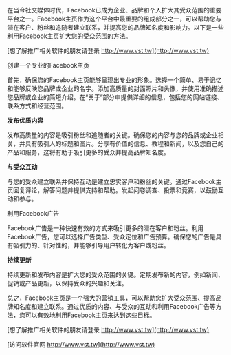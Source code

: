 在当今社交媒体时代，Facebook已成为企业、品牌和个人扩大其受众范围的重要平台之一。Facebook主页作为这个平台中最重要的组成部分之一，可以帮助您与潜在客户、粉丝和追随者建立联系，并提高您的品牌知名度和影响力。以下是一些利用Facebook主页扩大您的受众范围的方法。

[想了解推广相关软件的朋友请登录 http://www.vst.tw](http://www.vst.tw)

创建一个专业的Facebook主页

首先，确保您的Facebook主页能够呈现出专业的形象。选择一个简单、易于记忆和能够反映您品牌或企业的名字。添加高质量的封面照片和头像，并使用准确描述您品牌或企业的简短介绍。在“关于”部分中提供详细的信息，包括您的网站链接、联系方式和经营范围。

**发布优质内容**

发布高质量的内容是吸引粉丝和追随者的关键。确保您的内容与您的品牌或企业相关，并具有吸引人的标题和图片。分享有价值的信息、教程和新闻，以及您自己的产品和服务，这将有助于吸引更多的受众并提高品牌知名度。

**与受众互动**

与您的受众建立联系并保持互动是建立忠实客户和粉丝的关键。通过Facebook主页回复评论，解答问题并提供支持和帮助。发起问卷调查、投票和竞赛，以鼓励互动和参与。

利用Facebook广告

Facebook广告是一种快速有效的方式来吸引更多的潜在客户和粉丝。利用Facebook广告，您可以选择广告类型、受众定位和广告预算。确保您的广告是具有吸引力的、针对性的，并能够引导用户转化为客户或粉丝。

**持续更新**

持续更新和发布内容是扩大您的受众范围的关键。定期发布新的内容，例如新闻、促销或产品更新，以保持受众的兴趣和关注。

总之，Facebook主页是一个强大的营销工具，可以帮助您扩大受众范围、提高品牌知名度和建立联系。通过优质的内容、与受众的互动和利用Facebook广告等方法，您可以有效地利用Facebook主页来达到这些目标。

[想了解推广相关软件的朋友请登录 http://www.vst.tw](http://www.vst.tw)


[访问软件官网 http://www.vst.tw](http://www.vst.tw)
